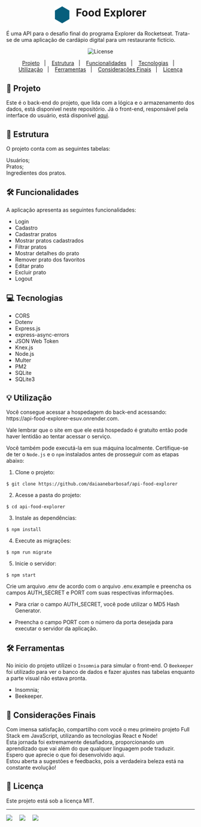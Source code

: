 <h1 align="center" style="text-align: center;">
  <img alt="Logo do Food Explorer" src="./src/assets/icon.svg" style="vertical-align: text-top; margin-right: 10px; width:2.5rem;">
  Food Explorer
</h1>

É uma API para o desafio final do programa Explorer da Rocketseat. 
Trata-se de uma aplicação de cardápio digital para um restaurante fictício.

<p align="center">
  <img alt="License" src="https://img.shields.io/static/v1?label=license&message=MIT&color=49AA26&labelColor=000000">
</p>

<p align="center">
  <a href="#project">Projeto</a>&nbsp;&nbsp;&nbsp;|&nbsp;&nbsp;&nbsp;
  <a href="#structure">Estrutura</a>&nbsp;&nbsp;&nbsp;|&nbsp;&nbsp;&nbsp;
  <a href="#features">Funcionalidades</a>&nbsp;&nbsp;&nbsp;|&nbsp;&nbsp;&nbsp;
  <a href="#technologies">Tecnologias</a>&nbsp;&nbsp;&nbsp;|&nbsp;&nbsp;&nbsp;
  <a href="#usage">Utilização</a>&nbsp;&nbsp;&nbsp;|&nbsp;&nbsp;&nbsp;
  <a href="#tools">Ferramentas</a>&nbsp;&nbsp;&nbsp;|&nbsp;&nbsp;&nbsp;
  <a href="#consideration">Considerações Finais</a>&nbsp;&nbsp;&nbsp;|&nbsp;&nbsp;&nbsp;
  <a href="#license">Licença</a>
</p>

<h2 id="project">📁 Projeto</h2>

Este é o back-end do projeto, que lida com a lógica e o armazenamento dos dados, está disponível neste repositório. Já o front-end, responsável pela interface do usuário, está disponível [aqui](https://foodexplorerdai.netlify.app).

<h2 id="structure">📌 Estrutura</h2>

O projeto conta com as seguintes tabelas:

Usuários;<br>
Pratos;<br>
Ingredientes dos pratos.<br>

<h2 id="features">🛠️ Funcionalidades</h2>

A aplicação apresenta as seguintes funcionalidades:

- Login
- Cadastro
- Cadastrar pratos
- Mostrar pratos cadastrados
- Filtrar pratos
- Mostrar detalhes do prato
- Remover prato dos favoritos
- Editar prato
- Excluir prato
- Logout

<h2 id="technologies">💻 Tecnologias</h2>

- CORS
- Dotenv
- Express.js
- express-async-errors
- JSON Web Token
- Knex.js
- Node.js
- Multer
- PM2
- SQLite
- SQLite3

<h2 id="usage">💡 Utilização</h2>
Você consegue acessar a hospedagem do back-end acessando: https://api-food-explorer-esuv.onrender.com.

Vale lembrar que o site em que ele está hospedado é gratuíto então pode haver lentidão ao tentar acessar o serviço.

Você também pode executá-la em sua máquina localmente. Certifique-se de ter o ``Node.js`` e o ``npm`` instalados antes de prosseguir com as etapas abaixo:

1. Clone o projeto:

```
$ git clone https://github.com/daiaanebarbosaf/api-food-explorer
```

2. Acesse a pasta do projeto:

```
$ cd api-food-explorer
```
3. Instale as dependências:
```
$ npm install
```
4. Execute as migrações:
```
$ npm run migrate
```
5. Inicie o servidor:
```
$ npm start
```

Crie um arquivo .env de acordo com o arquivo .env.example e preencha os campos AUTH_SECRET e PORT com suas respectivas informações.

- Para criar o campo AUTH_SECRET, você pode utilizar o MD5 Hash Generator.

- Preencha o campo PORT com o número da porta desejada para executar o servidor da aplicação.

<h2 id="tools">🛠️ Ferramentas</h2>

No inicio do projeto utilizei o ```Insomnia``` para simular o front-end.
O ```Beekeeper``` foi utilizado para ver o banco de dados e fazer ajustes nas tabelas enquanto a parte visual não estava pronta.

- Insomnia;
- Beekeeper.

<h2 id="#consideration">🥰 Considerações Finais</h2>

Com imensa satisfação, compartilho com você o meu primeiro projeto Full Stack em JavaScript, utilizando as tecnologias React e Node!<br>
Esta jornada foi extremamente desafiadora, proporcionando um aprendizado que vai além do que qualquer linguagem pode traduzir.<br> 
Espero que aprecie o que foi desenvolvido aqui.<br>
Estou aberta a sugestões e feedbacks, pois a verdadeira beleza está na constante evolução!

<h2 id="license">📝 Licença</h2>

Este projeto está sob a licença MIT.

---


<div style="display: flex;">
  <a href="https://www.linkedin.com/in/daiaanebarbosaf/" target="_blank">
  <img src="https://img.shields.io/badge/-LinkedIn-%230077B5?style=for-the-badge&logo=linkedin&logoColor=white" style="margin-right: 2vw" target="_blank"></a>
  <a href="mailto:daiaanebarbosaf@gmail.com">
  <img src="https://img.shields.io/badge/-Gmail-%23333?style=for-the-badge&logo=gmail&logoColor=white" style="margin-right: 2vw" target="_blank">
  </a>
  <a href="https://discord.com/users/daiaanebarbosaf#9926" target="_blank">
  <img src="https://img.shields.io/badge/Discord-7289DA?style=for-the-badge&logo=discord&logoColor=white" style="margin-right: 2vw" target="_blank"></a>
</div>
